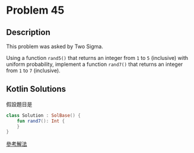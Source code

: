 # Problem 45

## Description

This problem was asked by Two Sigma.

Using a function `rand5()` that returns an integer from `1` to `5` (inclusive) with uniform probability, implement a function `rand7()` that returns an integer from `1` to `7` (inclusive).

## Kotlin Solutions

假設題目是

```kotlin
class Solution : SolBase() {
    fun rand7(): Int {
    }
}
```
[參考解法](./kotlin/045.md)
